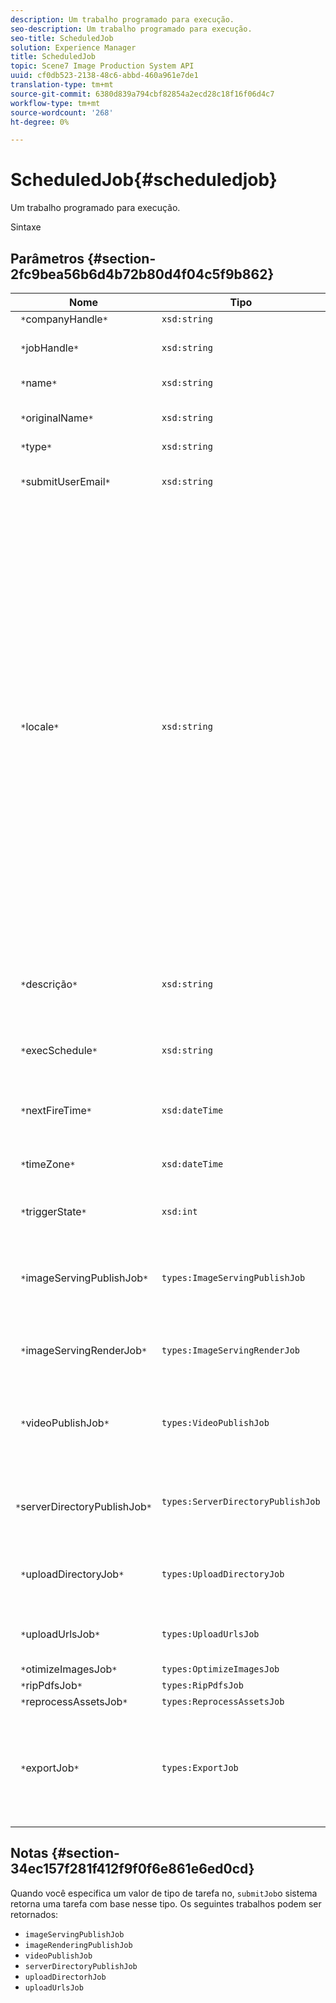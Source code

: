 ```yaml
---
description: Um trabalho programado para execução.
seo-description: Um trabalho programado para execução.
seo-title: ScheduledJob
solution: Experience Manager
title: ScheduledJob
topic: Scene7 Image Production System API
uuid: cf0db523-2138-48c6-abbd-460a961e7de1
translation-type: tm+mt
source-git-commit: 6380d839a794cbf82854a2ecd28c18f16f06d4c7
workflow-type: tm+mt
source-wordcount: '268'
ht-degree: 0%

---
```



# ScheduledJob{#scheduledjob}

Um trabalho programado para execução.

Sintaxe

## Parâmetros {#section-2fc9bea56b6d4b72b80d4f04c5f9b862}

| Nome | Tipo | Descrição |
|---|---|---|
| ` *`companyHandle`*` | `xsd:string` | Alça da Empresa. |
| ` *`jobHandle`*` | `xsd:string` | Manuseio de trabalho agendado. |
| ` *`name`*` | `xsd:string` | Nome do trabalho. |
| ` *`originalName`*` | `xsd:string` | Nome original do trabalho agendado. |
| ` *`type`*` | `xsd:string` | Tipo de tarefa. |
| ` *`submitUserEmail`*` | `xsd:string` | O endereço de email do usuário que agendou o trabalho. |
| ` *`locale`*` | `xsd:string` | A localidade a ser usada para detalhes do registro de tarefas e localização de e-mail. As localidades são especificadas como `<language_code>[- <country_code>]`, onde o código de idioma é um código de duas letras em minúsculas, conforme especificado pela ISO-639, e o código de país opcional é um código de duas letras em maiúsculas, conforme especificado pela ISO-3166. Por exemplo, a string de localidade para inglês (Estados Unidos) seria: `en-US`. |
| ` *`descrição`*` | `xsd:string` | Uma descrição do trabalho conforme especificado originalmente em `submitJob`. |
| ` *`execSchedule`*` | `xsd:string` | Quando a tarefa estiver programada para execução. |
| ` *`nextFireTime`*` | `xsd:dateTime` | A data, a hora e o fuso horário em que o trabalho será acionado. |
| ` *`timeZone`*` | `xsd:dateTime` | O fuso horário do trabalho agendado. |
| ` *`triggerState`*` | `xsd:int` | Estado do acionador da escolha de trabalho. |
| ` *`imageServingPublishJob`*` | `types:ImageServingPublishJob` | Detalhes da tarefa para uma tarefa de publicação de serviço de imagem. |
| ` *`imageServingRenderJob`*` | `types:ImageServingRenderJob` | Detalhes do trabalho para um trabalho de renderização de imagem. |
| ` *`videoPublishJob`*` | `types:VideoPublishJob` | Detalhes do trabalho para um trabalho de publicação de vídeo. Consulte [VideoPublishJob](https://docs.adobe.com/content/help/en/dynamic-media-developer-resources/image-production-api/data-types/r-scheduled-job.html). |
| ` *`serverDirectoryPublishJob`*` | `types:ServerDirectoryPublishJob` | Detalhes da tarefa para uma tarefa de publicação de diretório de servidor. |
| ` *`uploadDirectoryJob`*` | `types:UploadDirectoryJob` | Detalhes do trabalho para um trabalho de diretório de upload. |
| ` *`uploadUrlsJob`*` | `types:UploadUrlsJob` | Detalhes do trabalho para um trabalho de upload de URLs. |
| ` *`otimizeImagesJob`*` | `types:OptimizeImagesJob` |  |
| ` *`ripPdfsJob`*` | `types:RipPdfsJob` |  |
| ` *`reprocessAssetsJob`*` | `types:ReprocessAssetsJob` |  |
| ` *`exportJob`*` | `types:ExportJob` | Permitir exportação autorizada de arquivos carregados anteriormente. Consulte [Exportar trabalho](https://docs.adobe.com/content/help/en/dynamic-media-developer-resources/image-production-api/data-types/r-scheduled-job.html). |

## Notas {#section-34ec157f281f412f9f0f6e861e6ed0cd}

Quando você especifica um valor de tipo de tarefa no, `submitJob`o sistema retorna uma tarefa com base nesse tipo. Os seguintes trabalhos podem ser retornados:

* `imageServingPublishJob`
* `imageRenderingPublishJob`
* `videoPublishJob`
* `serverDirectoryPublishJob`
* `uploadDirectorhJob`
* `uploadUrlsJob`

